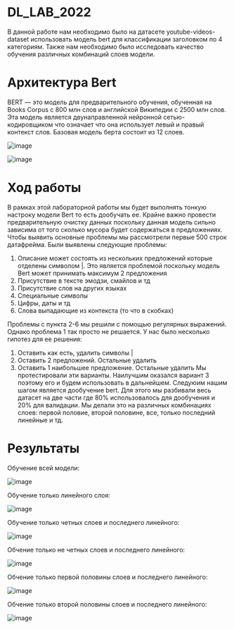 # DL_LAB_2022

В данной работе нам необходимо было на датасете youtube-videos-dataset использовать модель bert для классификации заголовком по 4 категориям. Также нам необходимо было исследовать качество обучения различных комбинаций слоев модели. 

# Архитектура Bert
BERT — это модель для предварительного обучения, обученная на Books Corpus с 800 млн слов и английской Википедии с 2500 млн слов. Эта модель является двунаправленной нейронной сетью-кодировщиком что означает что она использует левый и правый контекст слов. Базовая модель берта состоит из 12 слоев. 

![image](https://user-images.githubusercontent.com/58116790/209441945-493c2f8c-e357-4983-9ee0-01af3cd25b1a.png)

![image](https://user-images.githubusercontent.com/58116790/209441763-ade1dda7-3225-4cef-b947-659ed38cfd92.png)

# Ход работы

В рамках этой лабораторной работы мы будет выполнять тонкую настроку модели Bert то есть дообучать ее. Крайне важно провести предварительную очистку данных поскольку данная модель сильно зависима от того сколько мусора будет содержаться в предложениях. Чтобы выявить основные проблемы мы рассмотрели первые 500 строк датафрейма. Были выявлены следующие проблемы:
1) Описание может состоять из нескольких предложений которые отделены символом |. Это является проблемой поскольку модель Bert может принимать максимум 2 предложения 
2) Присутствие в тексте эмодзи, смайлов и тд
3) Присутствие слов на других языках
4) Специальные символы
5) Цифры, даты и тд
6) Слова выпадающие из контекста (то что в скобках)

Проблемы с пункта 2-6 мы решили с помощью регулярных выражений. Однако проблема 1 так просто не решается. У нас было несколько гипотез для ее решения:
1) Оставить как есть, удалить символы |
2) Оставить 2 предложений. Остальные удалить 
3) Оставить 1 наибольшее предложение. Остальные удалить 
Мы протестировали эти варианты. Наилучшим оказался вариант 3 поэтому его и будем использовать в дальнейшем.
Следуюим нашим шагом является дообучение bert. Для этого мы разбивали весь датасет на две части где 80% использовалось для дообучения и 20% для валидации. 
Мы делали это на различных комбинациях слоев: первой половие, второй половине, все, только последний линейные и тд. 

# Результаты 
Обучение всей модели:

![image](https://user-images.githubusercontent.com/58116790/209847702-c48f0e97-8591-49ce-a839-a9bd33111e22.png)

Обучение только линейного слоя:

![image](https://user-images.githubusercontent.com/58116790/209847774-826dc766-127d-43a6-b45a-39bd8dcaeccc.png)

Обучение только четных слоев и последнего линейного:

![image](https://user-images.githubusercontent.com/58116790/209847887-f073dc7c-0cc0-43be-b1d5-c2ba6ec1ad12.png)

Обчение только не четных слоев и последнего линейного:

![image](https://user-images.githubusercontent.com/58116790/209847932-cfe2b465-bb19-4fc5-a316-164f87e002f4.png)

Обчение только первой половины слоев и последнего линейного:

![image](https://user-images.githubusercontent.com/58116790/209848757-99f245cd-baae-468e-8804-1baff12636f2.png)

Обчение только второй половины слоев и последнего линейного:

![image](https://user-images.githubusercontent.com/58116790/209848556-a87fd0ef-cd43-4d49-ac57-918fb2d9cc58.png)

